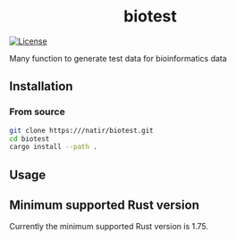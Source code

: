 <h1 style="text-align: center;">biotest</h1>

[![License](https://img.shields.io/badge/license-MIT-green)](https:///natir/biotest/blob/master/LICENSE)


Many function to generate test data for bioinformatics data

## Installation

### From source

```bash
git clone https:///natir/biotest.git
cd biotest
cargo install --path .
```

## Usage

## Minimum supported Rust version

Currently the minimum supported Rust version is 1.75.
